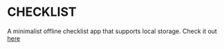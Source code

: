 # CHECKLIST
A minimalist offline checklist app that supports local storage.
Check it out [here](https://ccocher.github.io/checklist/)
